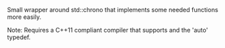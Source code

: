 Small wrapper around std::chrono that implements some needed functions more easily.

Note: Requires a C++11 compliant compiler that supports <chrono> and the 'auto' typedef.
